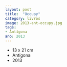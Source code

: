 ```yaml
---
layout: post
title:  "Occupy"
category: livros
image: 2013-ant-occupy.jpg
tags:
- Antígona
ano: 2013
---
```


- 13 x 21 cm
- Antígona
- 2013

